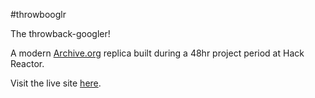 #throwbooglr

The throwback-googler!

A modern [Archive.org](http://archive.org) replica built during a 48hr project period at Hack Reactor. 

Visit the live site [here](http://throwbooglr.herokuapp.com/).
